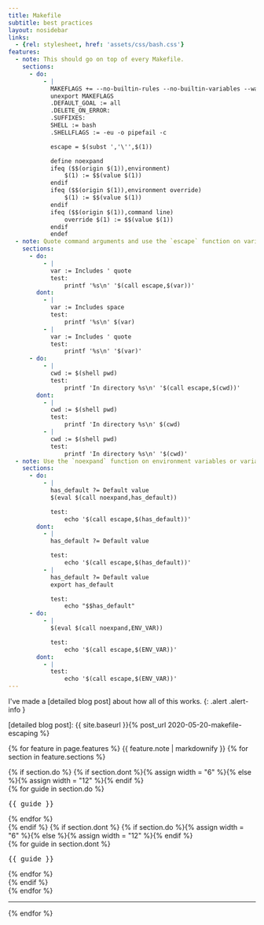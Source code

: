 ```yaml
---
title: Makefile
subtitle: best practices
layout: nosidebar
links:
  - {rel: stylesheet, href: 'assets/css/bash.css'}
features:
  - note: This should go on top of every Makefile.
    sections:
      - do:
          - |
            MAKEFLAGS += --no-builtin-rules --no-builtin-variables --warn-undefined-variables
            unexport MAKEFLAGS
            .DEFAULT_GOAL := all
            .DELETE_ON_ERROR:
            .SUFFIXES:
            SHELL := bash
            .SHELLFLAGS := -eu -o pipefail -c

            escape = $(subst ','\'',$(1))

            define noexpand
            ifeq ($$(origin $(1)),environment)
                $(1) := $$(value $(1))
            endif
            ifeq ($$(origin $(1)),environment override)
                $(1) := $$(value $(1))
            endif
            ifeq ($$(origin $(1)),command line)
                override $(1) := $$(value $(1))
            endif
            endef
  - note: Quote command arguments and use the `escape` function on variables and shell output.
    sections:
      - do:
          - |
            var := Includes ' quote
            test:
            	printf '%s\n' '$(call escape,$(var))'
        dont:
          - |
            var := Includes space
            test:
            	printf '%s\n' $(var)
          - |
            var := Includes ' quote
            test:
            	printf '%s\n' '$(var)'
      - do:
          - |
            cwd := $(shell pwd)
            test:
            	printf 'In directory %s\n' '$(call escape,$(cwd))'
        dont:
          - |
            cwd := $(shell pwd)
            test:
            	printf 'In directory %s\n' $(cwd)
          - |
            cwd := $(shell pwd)
            test:
            	printf 'In directory %s\n' '$(cwd)'
  - note: Use the `noexpand` function on environment variables or variables that can be overridden on the command line.
    sections:
      - do:
          - |
            has_default ?= Default value
            $(eval $(call noexpand,has_default))

            test:
            	echo '$(call escape,$(has_default))'
        dont:
          - |
            has_default ?= Default value

            test:
            	echo '$(call escape,$(has_default))'
          - |
            has_default ?= Default value
            export has_default

            test:
            	echo "$$has_default"
      - do:
          - |
            $(eval $(call noexpand,ENV_VAR))

            test:
            	echo '$(call escape,$(ENV_VAR))'
        dont:
          - |
            test:
            	echo '$(call escape,$(ENV_VAR))'
---
```

I've made a [detailed blog post] about how all of this works.
{: .alert .alert-info }

[detailed blog post]: {{ site.baseurl }}{% post_url 2020-05-20-makefile-escaping %}

{% for feature in page.features %}
  {{ feature.note | markdownify }}
  {% for section in feature.sections %}
<div class="row">
  {% if section.do %}
    {% if section.dont %}{% assign width = "6" %}{% else %}{% assign width = "12" %}{% endif %}
    <div class="col-md-{{ width }}">
      {% for guide in section.do %}
        <div class="pre_container pre_do">
          <pre>{{ guide }}</pre>
          <div class="pre_mark"><span class="glyphicon glyphicon-ok"></span></div>
        </div>
      {% endfor %}
    </div>
  {% endif %}
  {% if section.dont %}
    {% if section.do %}{% assign width = "6" %}{% else %}{% assign width = "12" %}{% endif %}
    <div class="col-md-{{ width }}">
      {% for guide in section.dont %}
        <div class="pre_container pre_dont">
          <pre>{{ guide }}</pre>
          <div class="pre_mark"><span class="glyphicon glyphicon-remove"></span></div>
        </div>
      {% endfor %}
    </div>
  {% endif %}
</div>
  {% endfor %}
  <hr/>
{% endfor %}
